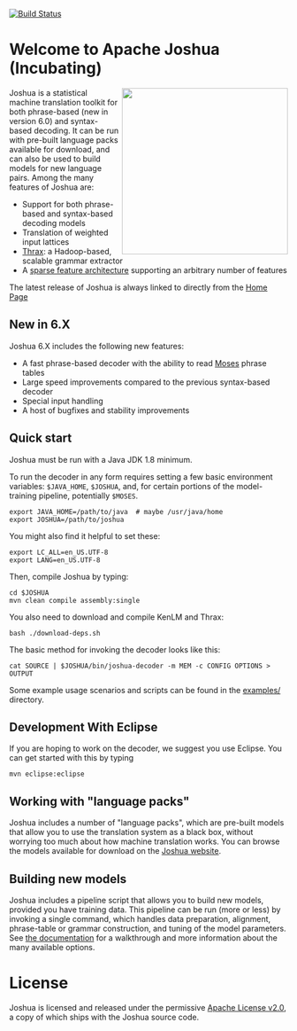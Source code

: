 [![Build Status](https://travis-ci.org/apache/incubator-joshua.svg?branch=master)](https://travis-ci.org/apache/incubator-joshua)

# Welcome to Apache Joshua (Incubating)
<img src="https://s.apache.org/joshua_logo" align="right" width="300" />

Joshua is a statistical machine translation toolkit for both
phrase-based (new in version 6.0) and syntax-based decoding. It can be
run with pre-built language packs available for download, and can also
be used to build models for new language pairs. Among the many features of
Joshua are:

 * Support for both phrase-based and syntax-based decoding models
 * Translation of weighted input lattices
 * [Thrax](http://joshua.incubator.apache.org/6.0/thrax.html): a Hadoop-based, scalable grammar extractor
 * A [sparse feature architecture](http://cs.jhu.edu/~post/joshua-docs/md_sparse_features.html) supporting an arbitrary number of features

The latest release of Joshua is always linked to directly from the [Home Page](http://joshua.incubator.apache.org)

## New in 6.X

Joshua 6.X includes the following new features:

 * A fast phrase-based decoder with the ability to read [Moses](http://statmt.org/moses) phrase tables
 * Large speed improvements compared to the previous syntax-based decoder
 * Special input handling
 * A host of bugfixes and stability improvements

## Quick start

Joshua must be run with a Java JDK 1.8 minimum.

To run the decoder in any form requires setting a few basic environment
variables: `$JAVA_HOME`, `$JOSHUA`, and, for certain portions of the model-training
pipeline, potentially `$MOSES`.

    export JAVA_HOME=/path/to/java  # maybe /usr/java/home
    export JOSHUA=/path/to/joshua

You might also find it helpful to set these:

    export LC_ALL=en_US.UTF-8
    export LANG=en_US.UTF-8

Then, compile Joshua by typing:

    cd $JOSHUA
    mvn clean compile assembly:single

You also need to download and compile KenLM and Thrax:

    bash ./download-deps.sh

The basic method for invoking the decoder looks like this:

    cat SOURCE | $JOSHUA/bin/joshua-decoder -m MEM -c CONFIG OPTIONS > OUTPUT

Some example usage scenarios and scripts can be found in the [examples/](https://github.com/apache/incubator-joshua/tree/master/examples) directory.

## Development With Eclipse

If you are hoping to work on the decoder, we suggest you use Eclipse. You can get started
with this by typing

    mvn eclipse:eclipse

## Working with "language packs"

Joshua includes a number of "language packs", which are pre-built models that
allow you to use the translation system as a black box, without worrying too
much about how machine translation works. You can browse the models available
for download on the [Joshua website](http://joshua.incubator.apache.org/language-packs/).

## Building new models

Joshua includes a pipeline script that allows you to build new models, provided
you have training data.  This pipeline can be run (more or less) by invoking a
single command, which handles data preparation, alignment, phrase-table or
grammar construction, and tuning of the model parameters. See [the documentation](http://joshua.incubator.apache.org/pipeline.html)
for a walkthrough and more information about the many available options.

# License
Joshua is licensed and released under the permissive [Apache License v2.0](http://www.apache.org/licenses/LICENSE-2.0), a copy of which ships with the Joshua source code.
